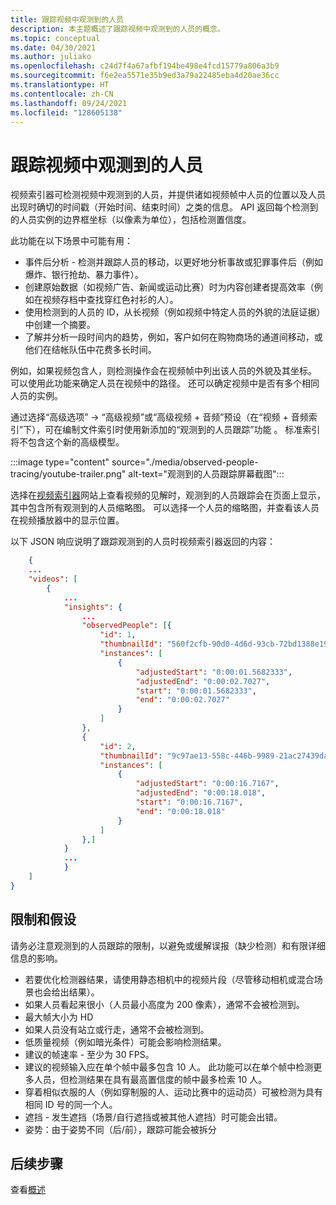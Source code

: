 ```yaml
---
title: 跟踪视频中观测到的人员
description: 本主题概述了跟踪视频中观测到的人员的概念。
ms.topic: conceptual
ms.date: 04/30/2021
ms.author: juliako
ms.openlocfilehash: c24d7f4a67afbf194be498e4fcd15779a806a3b9
ms.sourcegitcommit: f6e2ea5571e35b9ed3a79a22485eba4d20ae36cc
ms.translationtype: HT
ms.contentlocale: zh-CN
ms.lasthandoff: 09/24/2021
ms.locfileid: "128605138"
---
```

# <a name="trace-observed-people-in-a-video"></a>跟踪视频中观测到的人员

视频索引器可检测视频中观测到的人员，并提供诸如视频帧中人员的位置以及人员出现时确切的时间戳（开始时间、结束时间）之类的信息。 API 返回每个检测到的人员实例的边界框坐标（以像素为单位），包括检测置信度。  
 
此功能在以下场景中可能有用：

* 事件后分析 - 检测并跟踪人员的移动，以更好地分析事故或犯罪事件后（例如爆炸、银行抢劫、暴力事件）。  
* 创建原始数据（如视频广告、新闻或运动比赛）时为内容创建者提高效率（例如在视频存档中查找穿红色衬衫的人）。
* 使用检测到的人员的 ID，从长视频（例如视频中特定人员的外貌的法庭证据）中创建一个摘要。
* 了解并分析一段时间内的趋势，例如，客户如何在购物商场的通道间移动，或他们在结帐队伍中花费多长时间。

例如，如果视频包含人，则检测操作会在视频帧中列出该人员的外貌及其坐标。 可以使用此功能来确定人员在视频中的路径。 还可以确定视频中是否有多个相同人员的实例。

通过选择“高级选项” -> “高级视频”或“高级视频 + 音频”预设（在“视频 + 音频索引”下），可在编制文件索引时使用新添加的“观测到的人员跟踪”功能    。 标准索引将不包含这个新的高级模型。 


:::image type="content" source="./media/observed-people-tracing/youtube-trailer.png" alt-text="观测到的人员跟踪屏幕截图":::  
 
选择在[视频索引器](https://www.videoindexer.ai/account/login)网站上查看视频的见解时，观测到的人员跟踪会在页面上显示，其中包含所有观测到的人员缩略图。 可以选择一个人员的缩略图，并查看该人员在视频播放器中的显示位置。 

以下 JSON 响应说明了跟踪观测到的人员时视频索引器返回的内容： 

```json
    {
    ...
    "videos": [
        {
            ...
            "insights": {
                ...
                "observedPeople": [{
                    "id": 1,
                    "thumbnailId": "560f2cfb-90d0-4d6d-93cb-72bd1388e19d",
                    "instances": [
                        {
                            "adjustedStart": "0:00:01.5682333",
                            "adjustedEnd": "0:00:02.7027",
                            "start": "0:00:01.5682333",
                            "end": "0:00:02.7027"
                        }
                    ]
                },
                {
                    "id": 2,
                    "thumbnailId": "9c97ae13-558c-446b-9989-21ac27439da0",
                    "instances": [
                        {
                            "adjustedStart": "0:00:16.7167",
                            "adjustedEnd": "0:00:18.018",
                            "start": "0:00:16.7167",
                            "end": "0:00:18.018"
                        }
                    ]
                },]
            }
            ...
            }
    ]
}
```

## <a name="limitations-and-assumptions"></a>限制和假设 

请务必注意观测到的人员跟踪的限制，以避免或缓解误报（缺少检测）和有限详细信息的影响。

* 若要优化检测器结果，请使用静态相机中的视频片段（尽管移动相机或混合场景也会给出结果）。 
* 如果人员看起来很小（人员最小高度为 200 像素），通常不会被检测到。
* 最大帧大小为 HD
* 如果人员没有站立或行走，通常不会被检测到。 
* 低质量视频（例如暗光条件）可能会影响检测结果。 
* 建议的帧速率 - 至少为 30 FPS。 
* 建议的视频输入应在单个帧中最多包含 10 人。 此功能可以在单个帧中检测更多人员，但检测结果在具有最高置信度的帧中最多检索 10 人。 
* 穿着相似衣服的人（例如穿制服的人、运动比赛中的运动员）可被检测为具有相同 ID 号的同一个人。 
* 遮挡 - 发生遮挡（场景/自行遮挡或被其他人遮挡）时可能会出错。
* 姿势：由于姿势不同（后/前），跟踪可能会被拆分       

## <a name="next-steps"></a>后续步骤

查看[概述](video-indexer-overview.md)
